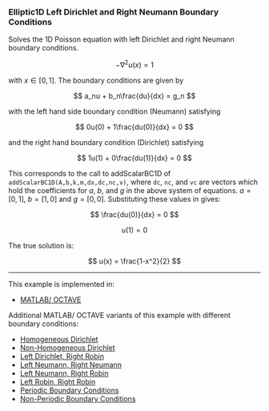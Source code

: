 ### Elliptic1D Left Dirichlet and Right Neumann Boundary Conditions

Solves the 1D Poisson equation with left Dirichlet and right Neumann boundary conditions.

$$
-\nabla^2 u(x) = 1
$$

with $x\in[0,1]$. The boundary conditions are given by

$$
a_nu + b_n\frac{du}{dx} = g_n
$$

with the left hand side boundary condition (Neumann) satisfying

$$
0u(0) + 1\frac{du(0)}{dx} = 0
$$

and the right hand boundary condition (Dirichlet) satisfying

$$
1u(1) + 0\frac{du(1)}{dx} = 0
$$

This corresponds to the call to addScalarBC1D of `addScalarBC1D(A,b,k,m,dx,dc,nc,v)`, where `dc`, `nc`, and `vc` are vectors which hold the coefficients for $a$, $b$, and $g$ in the above system of equations. $a=[0,1]$, $b=[1,0]$ and $g=[0,0]$. Substituting these values in gives:

$$
\frac{du(0)}{dx} = 0
$$ 

$$
u(1) = 0
$$

The true solution is:

$$
u(x) = \frac{1-x^2}{2}
$$

---

This example is implemented in:
- [MATLAB/ OCTAVE](https://github.com/csrc-sdsu/mole/blob/master/examples/matlab/elliptic1DLeftDirichletRightNeumann.m)

Additional MATLAB/ OCTAVE variants of this example with different boundary conditions:
- [Homogeneous Dirichlet](https://github.com/csrc-sdsu/mole/blob/master/examples/matlab/elliptic1DHomogeneousDirichlet.m)
- [Non-Homogeneous Dirichlet](https://github.com/csrc-sdsu/mole/blob/master/examples/matlab/elliptic1DNonHomogeneousDirichlet.m)
- [Left Dirichlet, Right Robin](https://github.com/csrc-sdsu/mole/blob/master/examples/matlab/elliptic1DLeftDirichletRightRobin.m)
- [Left Neumann, Right Neumann](https://github.com/csrc-sdsu/mole/blob/master/examples/matlab/elliptic1DLeftNeumannRightNeumann.m)
- [Left Neumann, Right Robin](https://github.com/csrc-sdsu/mole/blob/master/examples/matlab/elliptic1DLeftNeumannRightRobin.m)
- [Left Robin, Right Robin](https://github.com/csrc-sdsu/mole/blob/master/examples/matlab/elliptic1DLeftRobinRightRobin.m)
- [Periodic Boundary Conditions](https://github.com/csrc-sdsu/mole/blob/master/examples/matlab/elliptic1DPeriodicBC.m)
- [Non-Periodic Boundary Conditions](https://github.com/csrc-sdsu/mole/blob/master/examples/matlab/elliptic1DNonPeriodicBC.m)